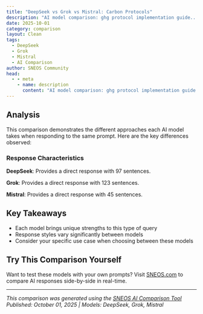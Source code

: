 ```yaml
---
title: "DeepSeek vs Grok vs Mistral: Carbon Protocols"
description: "AI model comparison: ghg protocol implementation guide..."
date: 2025-10-01
category: comparison
layout: Clean
tags:
  - DeepSeek
  - Grok
  - Mistral
  - AI Comparison
author: SNEOS Community
head:
  - - meta
    - name: description
      content: "AI model comparison: ghg protocol implementation guide..."
---
```


<ChatComparison
  title="DeepSeek vs Grok vs Mistral: Carbon Protocols"
  prompt="ghg protocol implementation guide"
  :responses='{
    "DeepSeek": "Of course. Here is a comprehensive guide to implementing the GHG Protocol, structured as a step-by-step process. This guide is based on the core standards\u2014the *Corporate Standard* and the *Scope 2 Guidance*\u2014and is designed to be a practical roadmap for an organization.\n\n### **Overview: What is the GHG Protocol?**\n\nThe GHG Protocol is the world\u0027s most widely used greenhouse gas accounting standard. It provides the framework for businesses, governments, and other entities to measure and manage their emissions. The core philosophy is: **\u0022What gets measured, gets managed.\u0022**\n\nThe implementation process can be broken down into five key phases:\n\n1.  **Plan \u0026 Set Boundaries**\n2.  **Collect Data \u0026 Calculate Emissions**\n3.  **Report \u0026 Verify**\n4.  **Reduce \u0026 Set Targets**\n5.  **Review \u0026 Improve**\n\n---\n\n### **Phase 1: Plan \u0026 Set Boundaries**\n\nThis foundational phase determines the entire scope of your inventory.\n\n#### **Step 1: Get Organizational Buy-In \u0026 Assemble a Team**\n*   **Secure Senior Management Support:** This is critical for allocating resources and ensuring company-wide cooperation.\n*   **Form a GHG Team:** Include members from Sustainability, EHS (Environment, Health \u0026 Safety), Finance, Operations, Supply Chain, and HR. Assign clear roles and responsibilities.\n\n#### **Step 2: Define Organizational Boundaries (The \u0022Who\u0022)**\nYou must choose how you will consolidate your emissions. The GHG Protocol offers two main approaches:\n*   **Operational Control Approach:** Account for 100% of emissions from operations over which your company has control. This is the most common and straightforward method.\n*   **Equity Share Approach:** Account for emissions according to your company\u0027s share of equity in the operation. This is more common in joint ventures.\n\n**Recommendation for beginners:** Start with the **Operational Control** approach.\n\n#### **Step 3: Define Operational Boundaries (The \u0022What\u0022)**\nCategorize your emissions into the three scopes. This is the heart of the GHG Protocol.\n\n*   **Scope 1: Direct Emissions**\n    *   **Sources:** Emissions from sources that are owned or controlled by the company.\n    *   **Examples:** Fuel combustion in company-owned boilers, furnaces, vehicles; process emissions from chemical production; fugitive emissions from refrigerants and air conditioning systems.\n\n*   **Scope 2: Indirect Emissions from Purchased Energy**\n    *   **Sources:** Emissions from the generation of purchased electricity, steam, heating, and cooling that is consumed by the company.\n    *   **Note:** You must calculate this using both the **location-based** method (using grid average emission factors) and the **market-based** method (using emission factors from specific contracts, like Renewable Energy Certificates - RECs). The GHG Protocol *Scope 2 Guidance* mandates this dual reporting.\n\n*   **Scope 3: Other Indirect Emissions (Upstream \u0026 Downstream)**\n    *   **Sources:** All other indirect emissions that occur in your value chain.\n    *   **Examples (Upstream):** Purchased goods \u0026 services, capital goods, fuel- and energy-related activities, transportation and distribution, waste generated in operations, business travel, employee commuting.\n    *   **Examples (Downstream):** Transportation and distribution of sold products, processing of sold products, use of sold products, end-of-life treatment of sold products, investments, franchises.\n    *   **Action:** The *Corporate Value Chain (Scope 3) Standard* provides detailed guidance. **You are required to account for all 15 categories, but you must prioritize those that are most significant (likely to represent the largest portion of your total emissions).**\n\n---\n\n### **Phase 2: Collect Data \u0026 Calculate Emissions**\n\nThis is the data-intensive phase of the process.\n\n#### **Step 4: Identify Emission Sources**\nCreate a comprehensive list of all activities within your boundaries. For example:\n*   **Facilities:** Natural gas bills, refrigerant logs.\n*   **Fleet:** Fuel purchases (gasoline, diesel).\n*   **Energy:** Electricity, steam, and cooling utility bills.\n\n#### **Step 5: Collect Activity Data**\nGather quantitative data on the level of activity for each source.\n*   **Units:** kWh of electricity, therms of natural gas, liters of diesel, kilometers traveled, kilograms of waste.\n*   **Data Sources:** Utility bills, fuel cards, purchase records, travel booking systems, facility managers.\n\n#### **Step 6: Apply Emission Factors**\nConvert your activity data into CO2-equivalent (CO2e) emissions using the formula:\n**Emissions = Activity Data \u00D7 Emission Factor**\n\n*   **Emission Factors:** These convert a unit of activity (e.g., a kWh of electricity) into GHG emissions (kg CO2e).\n*   **Sources for Factors:**\n    *   **Your utility provider** (for market-based Scope 2).\n    *   **Government Agencies:** EPA (US), DEFRA (UK), IEA.\n    *   **Life Cycle Assessment (LCA) Databases:** Ecoinvent, GaBi.\n    *   **Built-in factors in GHG accounting software.**\n\n#### **Step 7: Choose a Calculation Tool**\n*   **Spreadsheets (e.g., Excel/Sheets):** Good for small organizations or initial efforts. Prone to errors and difficult to manage at scale.\n*   **Dedicated GHG Software:** Highly recommended for accuracy, efficiency, and audit trails. Examples: Persefoni, Watershed, Sustain.Life, Normative.\n\n---\n\n### **Phase 3: Report \u0026 Verify**\n\nCreating the inventory is only half the battle; communicating it credibly is the other.\n\n#### **Step 8: Compile and Document the Inventory**\n*   Create a master inventory that summarizes your emissions by scope and category.\n*   **Document everything:** Keep a record of all data sources, emission factors chosen, boundary decisions, and methodologies. This is your **GHG Inventory Management Plan**.\n\n#### **Step 9: Set a Base Year and Track Over Time**\n*   **Base Year:** A specific historical year against which future emissions are tracked. It must be a representative year for your operations.\n*   **Recalculation:** You must recalculate your base year emissions if there are significant structural changes (e.g., mergers, acquisitions, divestitures) or changes in calculation methodologies to ensure a consistent comparison.\n\n#### **Step 10: Ensure Quality Assurance/Quality Control (QA/QC)**\n*   **Quality Control (QC):** Routine technical activities *during* the process (e.g., data validation checks, spreadsheet error checks).\n*   **Quality Assurance (QA):** A periodic review *after* the fact, often by someone not involved in the original compilation, to verify that the GHG data is correct.\n\n#### **Step 11: Seek External Verification (Assurance)**\n*   **What it is:** An independent third-party review of your GHG inventory (e.g., by an accounting firm or certification body).\n*   **Why it\u0027s important:** It builds credibility and trust with stakeholders (investors, customers) and is often required for participation in reporting programs like CDP.\n\n---\n\n### **Phase 4: Reduce \u0026 Set Targets**\n\nThe ultimate goal of measurement is to enable management and reduction.\n\n#### **Step 12: Analyze Results and Identify Hotspots**\n*   Which scope is the largest? (For most companies, it\u0027s Scope 3).\n*   Which activities are the most emission-intensive?\n*   This analysis will inform your reduction strategy.\n\n#### **Step 13: Develop a GHG Reduction Strategy**\n*   **Short-term:** Low-cost operational efficiencies (e.g., LED lighting, reducing business travel).\n*   **Long-term:** Capital investments (e.g., on-site renewables, fleet electrification, process redesign).\n\n#### **Step 14: Set a Public GHG Reduction Target**\n*   **Science-Based Targets (SBTs):** The gold standard. Targets are considered \u0022science-based\u0022 if they are in line with what the latest climate science deems necessary to meet the goals of the Paris Agreement (limiting warming to 1.5\u00B0C). This is highly recommended.\n*   **Net-Zero Targets:** A longer-term ambition to balance residual emissions with removals.\n\n---\n\n### **Phase 5: Review \u0026 Improve**\n\nGHG accounting is not a one-time event.\n\n#### **Step 15: Annualize the Process**\n*   Repeat the inventory process annually.\n*   Use the lessons learned from each cycle to improve data collection, refine emission factors, and expand into previously unmeasured Scope 3 categories.\n\n### **Key Resources from the GHG Protocol:**\n\n*   **[The Corporate Standard](https://ghgprotocol.org/corporate-standard)** (Core guide for Scopes 1 \u0026 2)\n*   **[The Scope 2 Guidance](https://ghgprotocol.org/scope_2_guidance)** (Mandatory for purchased energy accounting)\n*   **[The Corporate Value Chain (Scope 3) Standard](https://ghgprotocol.org/scope-3-standard)** (Comprehensive guide for Scope 3)\n*   **Calculation Tools \u0026 Emission Factors:** Available on their website.\n\nBy following this structured approach, your organization can create a robust, credible, and actionable GHG inventory that serves as a foundation for meaningful climate action.",
    "Grok": "The Greenhouse Gas (GHG) Protocol is a widely used international accounting tool for government and business leaders to understand, quantify, and manage greenhouse gas emissions. It provides a standardized framework for measuring and reporting emissions. Implementing the GHG Protocol involves several steps, and below is a guide to help you understand and apply it effectively. This guide is based on the GHG Protocol Corporate Accounting and Reporting Standard, which is one of the most widely used standards under the GHG Protocol.\n\n---\n\n### **Overview of the GHG Protocol**\nThe GHG Protocol categorizes emissions into three scopes:\n1. **Scope 1**: Direct emissions from owned or controlled sources (e.g., fuel combustion in company vehicles, on-site manufacturing processes).\n2. **Scope 2**: Indirect emissions associated with the purchase of electricity, steam, heating, or cooling.\n3. **Scope 3**: All other indirect emissions in a company\u2019s value chain (e.g., business travel, employee commuting, upstream and downstream activities). Scope 3 is often the largest and most complex to measure, and reporting is optional but increasingly encouraged.\n\nThe GHG Protocol is developed by the World Resources Institute (WRI) and the World Business Council for Sustainable Development (WBCSD). It is compatible with other standards like ISO 14064 and is often used for reporting to initiatives like CDP (Carbon Disclosure Project) or compliance with regulations.\n\n---\n\n### **Implementation Guide for the GHG Protocol**\n\n#### **Step 1: Understand the Principles and Objectives**\n- Familiarize yourself with the GHG Protocol\u2019s five core principles:\n  1. **Relevance**: Ensure the GHG inventory reflects emissions that are significant to your organization and stakeholders.\n  2. **Completeness**: Account for all relevant emission sources and activities within the chosen boundary.\n  3. **Consistency**: Use consistent methodologies to allow for meaningful comparisons over time.\n  4. **Transparency**: Provide clear documentation of data sources, assumptions, and methodologies.\n  5. **Accuracy**: Ensure data is as accurate as possible and reduce uncertainties.\n- Define your goal for implementing the GHG Protocol (e.g., regulatory compliance, voluntary reporting, setting reduction targets).\n\n#### **Step 2: Define Organizational Boundaries**\n- Determine which parts of your organization will be included in the GHG inventory.\n- Choose an approach for consolidating emissions:\n  1. **Equity Share**: Account for emissions based on the percentage of ownership in operations.\n  2. **Financial Control**: Account for emissions from operations over which you have financial control.\n  3. **Operational Control**: Account for emissions from operations over which you have operational control.\n- Clearly document the chosen approach for transparency and consistency.\n\n#### **Step 3: Set Operational Boundaries**\n- Identify which emission scopes (1, 2, and 3) and categories within Scope 3 you will include in your inventory.\n- While Scope 1 and Scope 2 are mandatory for most reporting, Scope 3 is optional but recommended as it often represents the majority of emissions.\n- Examples of Scope 3 categories include purchased goods and services, business travel, employee commuting, and waste disposal.\n\n#### **Step 4: Choose a Base Year and Reporting Period**\n- Select a base year as a reference point for tracking emissions over time. The base year should be representative of your operations and have reliable data.\n- Define the reporting period (usually annually) for your GHG inventory.\n\n#### **Step 5: Identify Emission Sources**\n- Conduct a comprehensive review of your operations to identify all sources of GHG emissions within the defined boundaries.\n- Use tools like process maps or value chain analyses to categorize activities under Scope 1, 2, and 3.\n- Common emission sources include:\n  - **Scope 1**: Fuel combustion, vehicle fleets, refrigerant leaks.\n  - **Scope 2**: Purchased electricity and heat.\n  - **Scope 3**: Supply chain, business travel, waste management.\n\n#### **Step 6: Collect Data**\n- Gather activity data for each emission source (e.g., fuel consumption in liters, electricity usage in kWh, travel distances).\n- Use primary data (direct measurements) where possible, or secondary data (industry averages, estimates) if primary data is unavailable.\n- Document data sources and any assumptions or estimations for transparency.\n\n#### **Step 7: Select Emission Factors**\n- Emission factors are coefficients that convert activity data into GHG emissions (e.g., kg CO2 per liter of diesel).\n- Use emission factors from credible sources such as:\n  - National databases (e.g., U.S. EPA, UK DEFRA).\n  - International databases (e.g., IPCC Guidelines).\n  - Industry-specific tools or local utility providers (for Scope 2 emissions).\n- Ensure emission factors are up-to-date and specific to your region or activity.\n\n#### **Step 8: Calculate Emissions**\n- Multiply activity data by the appropriate emission factor to calculate emissions for each source.\n- Convert all emissions to a common unit, typically carbon dioxide equivalent (CO2e), using Global Warming Potential (GWP) values from the IPCC (e.g., methane has a higher GWP than CO2).\n- Sum emissions by scope and category to obtain a total GHG inventory.\n\n#### **Step 9: Manage Data Quality and Uncertainty**\n- Assess the quality of your data and identify areas of uncertainty (e.g., estimates or incomplete data).\n- Use the GHG Protocol\u2019s data quality indicators (e.g., completeness, accuracy) to prioritize data improvements.\n- Consider third-party verification or assurance to enhance credibility.\n\n#### **Step 10: Report Emissions**\n- Prepare a GHG emissions report following the GHG Protocol guidelines, including:\n  - Organizational and operational boundaries.\n  - Base year and reporting period.\n  - Total emissions by scope (and Scope 3 categories, if applicable).\n  - Methodology, data sources, and assumptions.\n  - Any changes in methodology or recalculations of past inventories.\n- Disclose the report internally or externally (e.g., to stakeholders, CDP, or regulators).\n- Use standardized formats like those provided by CDP or TCFD (Task Force on Climate-related Financial Disclosures) if required.\n\n#### **Step 11: Set Targets and Track Progress**\n- Use the GHG inventory as a baseline to set emission reduction targets (e.g., Science-Based Targets aligned with the Paris Agreement).\n- Monitor emissions regularly and track progress against targets.\n- Adjust your base year emissions if there are significant changes in organizational structure (e.g., mergers, acquisitions).\n\n#### **Step 12: Engage Stakeholders and Improve**\n- Communicate results to internal and external stakeholders to build trust and accountability.\n- Use insights from the inventory to identify emission hotspots and implement reduction strategies (e.g., energy efficiency, renewable energy adoption).\n- Continuously improve data quality and expand Scope 3 reporting if initially limited.\n\n---\n\n### **Key Resources and Tools**\n1. **GHG Protocol Standards and Guidance**:\n   - **Corporate Accounting and Reporting Standard**: For Scope 1 and 2 emissions.\n   - **Corporate Value Chain (Scope 3) Standard**: For Scope 3 emissions.\n   - Available for free on the GHG Protocol website (ghgprotocol.org).\n2. **GHG Protocol Tools**:\n   - Calculation tools and spreadsheets for specific sectors and emission sources.\n3. **IPCC Guidelines**: For emission factors and GWP values.\n4. **Software Solutions**: Tools like Carbon Trust, Sphera, or in-house systems to automate data collection and reporting.\n5. **Training and Certification**: WRI offers training programs on GHG accounting.\n\n---\n\n### **Challenges and Tips**\n- **Challenge**: Incomplete or poor-quality data.\n  - **Tip**: Start with available data, prioritize high-impact areas, and improve over time.\n- **Challenge**: Scope 3 complexity.\n  - **Tip**: Begin with a few relevant Scope 3 categories and expand as capacity and data availability increase.\n- **Challenge**: Lack of internal expertise.\n  - **Tip**: Engage consultants or use online resources and training from WRI or other organizations.\n\n---\n\nBy following this implementation guide, organizations can create a robust GHG inventory, comply with reporting requirements, and contribute to global efforts to reduce greenhouse gas emissions. If you have a specific sector or context in mind (e.g., manufacturing, energy, or small business), let me know, and I can tailor the guidance further!",
    "Mistral": "The Greenhouse Gas (GHG) Protocol provides standards and tools for companies and organizations to measure and manage their greenhouse gas emissions. Implementing the GHG Protocol involves several key steps. Here\u2019s a guide to help you through the process:\n\n### 1. Understand the GHG Protocol Standards\nThe GHG Protocol includes several standards:\n- **Corporate Standard**: For companies to measure and report their GHG emissions.\n- **Corporate Value Chain (Scope 3) Standard**: For companies to measure and report emissions across their entire value chain.\n- **Product Standard**: For companies to measure and report the GHG emissions associated with specific products.\n- **Project Protocol**: For companies to measure and report the GHG emissions reductions from specific projects.\n\n### 2. Define Your Organizational Boundaries\nDetermine the boundaries of your organization for reporting purposes. This includes identifying all facilities, operations, and activities that will be included in your GHG inventory.\n\n### 3. Identify Emission Sources\nIdentify all sources of GHG emissions within your organizational boundaries. This includes:\n- **Scope 1**: Direct emissions from owned or controlled sources.\n- **Scope 2**: Indirect emissions from the generation of purchased electricity, steam, heating, and cooling.\n- **Scope 3**: Other indirect emissions that occur in the value chain of the reporting company, including both upstream and downstream emissions.\n\n### 4. Collect Data\nGather data on all identified emission sources. This may involve:\n- **Energy consumption data**: For electricity, natural gas, fuel oil, etc.\n- **Transportation data**: For company vehicles, employee commuting, etc.\n- **Waste data**: For waste disposal and treatment.\n- **Other relevant data**: Such as emissions from industrial processes.\n\n### 5. Calculate Emissions\nUse the GHG Protocol\u2019s calculation tools and methodologies to quantify your emissions. This involves:\n- **Conversion factors**: To convert activity data into GHG emissions.\n- **Emission factors**: To calculate the emissions from specific activities.\n\n### 6. Report Emissions\nPrepare a GHG emissions report that includes:\n- **Total emissions**: For each scope.\n- **Emission sources**: Detailed breakdown of emissions by source.\n- **Methodologies**: Description of the methods used to calculate emissions.\n- **Assumptions and uncertainties**: Any assumptions made and uncertainties in the data.\n\n### 7. Verify Emissions\nConsider having your GHG emissions report verified by a third-party auditor to ensure accuracy and credibility.\n\n### 8. Develop a Management Plan\nCreate a plan to manage and reduce your GHG emissions. This may include:\n- **Setting targets**: For emission reductions.\n- **Implementing projects**: To reduce emissions, such as energy efficiency improvements, renewable energy adoption, etc.\n- **Monitoring progress**: Regularly track and report on your progress towards your emission reduction targets.\n\n### 9. Communicate Results\nShare your GHG emissions report and management plan with stakeholders, including investors, customers, and regulatory bodies.\n\n### 10. Continuous Improvement\nRegularly review and update your GHG inventory and management plan to ensure continuous improvement in your emission reduction efforts.\n\n### Tools and Resources\n- **GHG Protocol Tools**: The GHG Protocol provides various tools, including calculation tools, emission factors, and reporting templates.\n- **Training and Support**: Consider attending training sessions or workshops provided by the GHG Protocol or other organizations to enhance your understanding and implementation capabilities.\n\n### Conclusion\nImplementing the GHG Protocol is a systematic process that requires careful planning, data collection, and analysis. By following these steps, you can effectively measure, manage, and report your GHG emissions, contributing to sustainability goals and regulatory compliance."
  }'
  published-date="15:49"
/>

## Analysis

This comparison demonstrates the different approaches each AI model takes when responding to the same prompt. Here are the key differences observed:

### Response Characteristics

**DeepSeek**: Provides a direct response with 97 sentences. 

**Grok**: Provides a direct response with 123 sentences. 

**Mistral**: Provides a direct response with 45 sentences. 

## Key Takeaways

- Each model brings unique strengths to this type of query
- Response styles vary significantly between models
- Consider your specific use case when choosing between these models

## Try This Comparison Yourself

Want to test these models with your own prompts? Visit [SNEOS.com](https://sneos.com) to compare AI responses side-by-side in real-time.

---

*This comparison was generated using the [SNEOS AI Comparison Tool](https://sneos.com)*
*Published: October 01, 2025 | Models: DeepSeek, Grok, Mistral*

